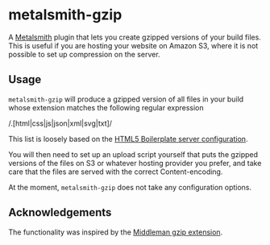 # metalsmith-gzip

A [Metalsmith](http://metalsmith.io) plugin that lets you create gzipped versions of your build files. This is useful if you are hosting your website on Amazon S3, where it is not possible to set up compression on the server.

## Usage

`metalsmith-gzip` will produce a gzipped version of all files in your build whose extension matches the following regular expression

   /\.[html|css|js|json|xml|svg|txt]/

This list is loosely based on the [HTML5 Boilerplate server configuration](https://github.com/h5bp/server-configs-apache).

You will then need to set up an upload script yourself that puts the gzipped versions of the files on S3 or whatever hosting provider you prefer, and take care that the files are served with the correct Content-encoding.

 At the moment, `metalsmith-gzip` does not take any configuration options. 

## Acknowledgements

The functionality was inspired by the [Middleman gzip extension](http://middlemanapp.com/advanced/file-size-optimization/). 
